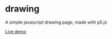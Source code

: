 # drawing
A simple javascript drawing page, made with p5.js

[Live demo](https://vukdz.github.io/drawing/)
